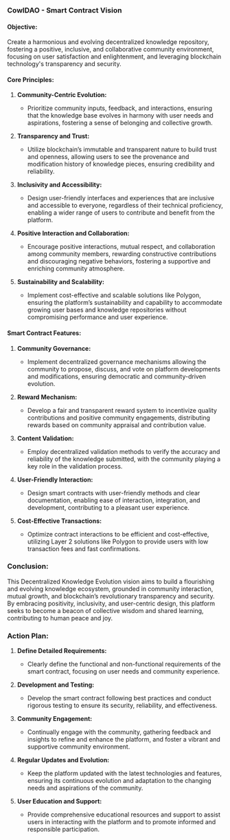 ### **CowlDAO - Smart Contract Vision**

#### **Objective:**

Create a harmonious and evolving decentralized knowledge repository, fostering a positive, inclusive, and collaborative community environment, focusing on user satisfaction and enlightenment, and leveraging blockchain technology's transparency and security.

#### **Core Principles:**

1. **Community-Centric Evolution:**

   - Prioritize community inputs, feedback, and interactions, ensuring that the knowledge base evolves in harmony with user needs and aspirations, fostering a sense of belonging and collective growth.

2. **Transparency and Trust:**

   - Utilize blockchain’s immutable and transparent nature to build trust and openness, allowing users to see the provenance and modification history of knowledge pieces, ensuring credibility and reliability.

3. **Inclusivity and Accessibility:**

   - Design user-friendly interfaces and experiences that are inclusive and accessible to everyone, regardless of their technical proficiency, enabling a wider range of users to contribute and benefit from the platform.

4. **Positive Interaction and Collaboration:**

   - Encourage positive interactions, mutual respect, and collaboration among community members, rewarding constructive contributions and discouraging negative behaviors, fostering a supportive and enriching community atmosphere.

5. **Sustainability and Scalability:**
   - Implement cost-effective and scalable solutions like Polygon, ensuring the platform’s sustainability and capability to accommodate growing user bases and knowledge repositories without compromising performance and user experience.

#### **Smart Contract Features:**

1. **Community Governance:**

   - Implement decentralized governance mechanisms allowing the community to propose, discuss, and vote on platform developments and modifications, ensuring democratic and community-driven evolution.

2. **Reward Mechanism:**

   - Develop a fair and transparent reward system to incentivize quality contributions and positive community engagements, distributing rewards based on community appraisal and contribution value.

3. **Content Validation:**

   - Employ decentralized validation methods to verify the accuracy and reliability of the knowledge submitted, with the community playing a key role in the validation process.

4. **User-Friendly Interaction:**

   - Design smart contracts with user-friendly methods and clear documentation, enabling ease of interaction, integration, and development, contributing to a pleasant user experience.

5. **Cost-Effective Transactions:**
   - Optimize contract interactions to be efficient and cost-effective, utilizing Layer 2 solutions like Polygon to provide users with low transaction fees and fast confirmations.

### **Conclusion:**

This Decentralized Knowledge Evolution vision aims to build a flourishing and evolving knowledge ecosystem, grounded in community interaction, mutual growth, and blockchain’s revolutionary transparency and security. By embracing positivity, inclusivity, and user-centric design, this platform seeks to become a beacon of collective wisdom and shared learning, contributing to human peace and joy.

### **Action Plan:**

1. **Define Detailed Requirements:**

   - Clearly define the functional and non-functional requirements of the smart contract, focusing on user needs and community experience.

2. **Development and Testing:**

   - Develop the smart contract following best practices and conduct rigorous testing to ensure its security, reliability, and effectiveness.

3. **Community Engagement:**

   - Continually engage with the community, gathering feedback and insights to refine and enhance the platform, and foster a vibrant and supportive community environment.

4. **Regular Updates and Evolution:**

   - Keep the platform updated with the latest technologies and features, ensuring its continuous evolution and adaptation to the changing needs and aspirations of the community.

5. **User Education and Support:**
   - Provide comprehensive educational resources and support to assist users in interacting with the platform and to promote informed and responsible participation.
